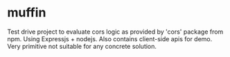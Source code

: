 # muffin
Test drive project to evaluate cors logic as provided by 'cors' package from npm. Using Expressjs + nodejs. Also contains client-side apis for demo. Very primitive not suitable for any concrete solution.
